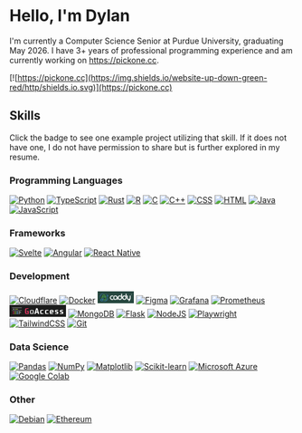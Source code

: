 # Hello, I'm Dylan

I'm currently a Computer Science Senior at Purdue University, graduating May 2026. I have 3+ years of professional programming experience and am currently working on https://pickone.cc.

[![https://pickone.cc](https://img.shields.io/website-up-down-green-red/http/shields.io.svg)](https://pickone.cc)

## Skills

Click the badge to see one example project utilizing that skill. If it does not have one, I do not have permission to share but is further explored in my resume.

### Programming Languages

[![Python](https://img.shields.io/badge/Python-3776AB?logo=python&logoColor=fff)](https://github.com/dadal00/BlockchainPythonExample)
[![TypeScript](https://img.shields.io/badge/TypeScript-3178C6?logo=typescript&logoColor=fff)](https://github.com/dadal00/PickOne)
[![Rust](https://img.shields.io/badge/Rust-%23000000.svg?e&logo=rust&logoColor=white)](https://github.com/dadal00/PickOne)
[![R](https://img.shields.io/badge/R-%23276DC3.svg?logo=r&logoColor=white)](https://drive.google.com/file/d/1TuvDaSHydQNE31SCu_fGWuJyETZQ5C5R/view?usp=drive_link)
[![C](https://img.shields.io/badge/C-00599C?logo=c&logoColor=white)]()
[![C++](https://img.shields.io/badge/C++-%2300599C.svg?logo=c%2B%2B&logoColor=white)]()
[![CSS](https://img.shields.io/badge/CSS-1572B6?logo=css3&logoColor=fff)](https://github.com/dadal00/PickOne)
[![HTML](https://img.shields.io/badge/HTML-%23E34F26.svg?logo=html5&logoColor=white)](https://github.com/dadal00/PickOne)
[![Java](https://img.shields.io/badge/Java-%23ED8B00.svg?logo=openjdk&logoColor=white)]()
[![JavaScript](https://img.shields.io/badge/JavaScript-F7DF1E?logo=javascript&logoColor=000)]()

### Frameworks

[![Svelte](https://img.shields.io/badge/Svelte-%23f1413d.svg?logo=svelte&logoColor=white)](https://github.com/dadal00/PickOne)
[![Angular](https://img.shields.io/badge/Angular-%23DD0031.svg?logo=angular&logoColor=white)](https://github.com/dadal00/AngularBasic)
[![React Native](https://img.shields.io/badge/React_Native-%2320232a.svg?logo=react&logoColor=%2361DAFB)](https://github.com/dadal00/BagelLocator)

### Development

[![Cloudflare](https://img.shields.io/badge/Cloudflare-F38020?logo=Cloudflare&logoColor=white)](https://github.com/dadal00/PickOne)
[![Docker](https://img.shields.io/badge/Docker-2496ED?logo=docker&logoColor=fff)](https://github.com/dadal00/PickOne)
[<img src="badges/caddy.png" alt="Caddy" height="21" />](https://github.com/dadal00/PickOne)
[![Figma](https://img.shields.io/badge/Figma-F24E1E?logo=figma&logoColor=white)](https://github.com/dadal00/PickOne)
[<img src="https://img.shields.io/badge/Grafana-F46800?style=for-the-badge&logo=grafana&logoColor=white" alt="Grafana" height="21" />](https://github.com/dadal00/PickOne)
[<img src="https://img.shields.io/badge/Prometheus-E6522C?style=for-the-badge&logo=prometheus&logoColor=white" alt="Prometheus" height="21" />](https://github.com/dadal00/PickOne)
[<img src="badges/goaccess.png" width="100" height="21" alt="GoAccess"/>](https://github.com/dadal00/PickOne)
[![MongoDB](https://img.shields.io/badge/MongoDB-%234ea94b.svg?logo=mongodb&logoColor=white)]()
[![Flask](https://img.shields.io/badge/Flask-000?logo=flask&logoColor=fff)]()
[![NodeJS](https://img.shields.io/badge/Node.js-6DA55F?logo=node.js&logoColor=white)](https://github.com/dadal00/PickOne)
[![Playwright](https://custom-icon-badges.demolab.com/badge/Playwright-2EAD33?logo=playwright&logoColor=fff)]()
[![TailwindCSS](https://img.shields.io/badge/Tailwind%20CSS-%2338B2AC.svg?logo=tailwind-css&logoColor=white)]()
[![Git](https://img.shields.io/badge/Git-F05032?logo=git&logoColor=fff)](https://github.com/dadal00/PickOne)

### Data Science

[![Pandas](https://img.shields.io/badge/Pandas-150458?logo=pandas&logoColor=fff)](https://drive.google.com/file/d/1TuvDaSHydQNE31SCu_fGWuJyETZQ5C5R/view?usp=drive_link)
[![NumPy](https://img.shields.io/badge/NumPy-4DABCF?logo=numpy&logoColor=fff)](https://drive.google.com/file/d/1TuvDaSHydQNE31SCu_fGWuJyETZQ5C5R/view?usp=drive_link)
[![Matplotlib](https://custom-icon-badges.demolab.com/badge/Matplotlib-71D291?logo=matplotlib&logoColor=fff)](https://drive.google.com/file/d/1TuvDaSHydQNE31SCu_fGWuJyETZQ5C5R/view?usp=drive_link)
[![Scikit-learn](https://img.shields.io/badge/-scikit--learn-%23F7931E?logo=scikit-learn&logoColor=white)](https://drive.google.com/file/d/1TuvDaSHydQNE31SCu_fGWuJyETZQ5C5R/view?usp=drive_link)
[![Microsoft Azure](https://custom-icon-badges.demolab.com/badge/Microsoft%20Azure-0089D6?logo=msazure&logoColor=white)](https://drive.google.com/file/d/1TuvDaSHydQNE31SCu_fGWuJyETZQ5C5R/view?usp=drive_link)
[![Google Colab](https://img.shields.io/badge/Google%20Colab-F9AB00?logo=googlecolab&logoColor=fff)]()

### Other

[![Debian](https://img.shields.io/badge/Debian-A81D33?logo=debian&logoColor=fff)](https://github.com/dadal00/PickOne)
[![Ethereum](https://img.shields.io/badge/Ethereum-3C3C3D?logo=ethereum&logoColor=white)](https://github.com/dadal00/BlockchainPythonExample)
